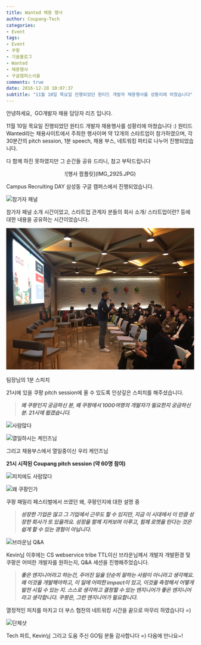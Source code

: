 ```yaml
---
title: Wanted 채용 행사
author: Coupang-Tech
categories:
- Event
tags:
- Event
- 쿠팡
- 기술블로그
- Wanted
- 채용행사
- 구글캠퍼스서울
comments: true
date: 2016-12-28 10:07:37
subtitle: "11월 10일 목요일 진행되었던 원티드 개발자 채용행사를 성황리에 마쳤습니다"
---
```


안녕하세요, 
GO개발자 채용 담당자 리즈 입니다.

11월 10일 목요일 진행되었던 원티드 개발자 채용행사를 성황리에 마쳤습니다 :)
원티드Wanted라는 채용사이트에서 주최한 행사이며 약 12개의 스타트업이 참가하였으며, 각 30분간의 pitch session, 1분 speech, 채용 부스, 네트워킹 파티로 나누어 진행되었습니다.

다 함께 하진 못하였지만 그 순간들 공유 드리니, 참고 부탁드립니다

<div align="center">![행사 팜플릿](IMG_2925.JPG)</div>

Campus Recruiting DAY 삼성동 구글 캠퍼스에서 진행되었습니다. 

![참가자 패널](IMG_2880.JPG)

참가자 패널 소개 시간이었고, 스타트업 관계자 분들의 회사 소개/ 스타트업이란? 등에 대한 내용을 공유하는 시간이었습니다.

![팀장님 스피치](IMG_2891.JPG)

팀장님의 1분 스피치

21시에 있을 쿠팡 pitch session에 올 수 있도록 인상깊은 스피치를 해주셨습니다.

>**_왜 쿠팡인지 궁금하신 분,
왜 쿠팡에서 1000여명의 개발자가 필요한지 궁금하신 분.
21시에 뵙겠습니다._**

![사람많다](IMG_2881.JPG)

![열일하시는 케인즈님](IMG_2896.JPG)

그리고 채용부스에서 열일중이신 우리 케인즈님

**21시 시작된 Coupang pitch session (약 60명 참여)**

![피치에도 사람많다](IMG_2911.JPG)

![왜 쿠팡인가](IMG_2927.JPG)

쿠팡 패밀리 페스티벌에서 쓰였던 왜, 쿠팡인지에 대한 설명 중

>**_성장한 기업은 많고 그 기업에서 근무도 할 수 있지만, 지금 이 시대에서 이 만큼 성장한 회사가 또 있을까요.
성장을 함께 지켜보며 이루고, 힘께 로켓을 탄다는 것은 쉽게 할 수 있는 경험이 아닙니다._**

![브라운님 Q&A](IMG_2910.JPG)

Kevin님 이후에는 CS webservice tribe TTL이신 브라운님께서 개발자 개발환경 및 쿠팡은 어떠한 개발자를 원하는지, Q&A 세션을 진행해주었습니다.

>**_좋은 엔지니어라고 하는건, 주어진 일을 단순히 잘하는 사람이 아니라고 생각해요.
 왜 이것을 개발해야하고, 이 일에 어떠한 impact이 있고, 이것을 측정해서 어떻게 발전 시킬 수 있는 지. 스스로 생각하고 결정할 수 있는 엔지니어가 좋은 엔지니어라고 생각합니다.
쿠팡은, 그런 엔지니어가 필요합니다._**

열정적인 피치를 마치고 더 부스 협찬의 네트워킹 시간을 끝으로 마무리 하였습니다 =)

![단체샷](IMG_2920.JPG)

Tech 파트, Kevin님 그리고 도움 주신 GO팀 분들 감사합니다 =)
다음에 만나요~!
